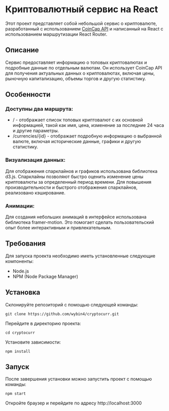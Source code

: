 # Криптовалютный сервис на React

Этот проект представляет собой небольшой сервис о криптовалюте, разработанный с использованием [CoinCap API](https://docs.coincap.io/) и написанный на React с использованием маршрутизации React Router.

## Описание
Сервис предоставляет информацию о топовых криптовалютах и подробные данные по отдельным валютам. Он использует CoinCap API для получения актуальных данных о криптовалютах, включая цены, рыночную капитализацию, объемы торгов и другую статистику.

## Особенности
### Доступны два маршрута:

- / - отображает список топовых криптовалют с их основной информацией, такой как имя, цена, изменение за последние 24 часа и другие параметры.
- /currencies/{id} - отображает подробную информацию о выбранной валюте, включая исторические данные, графики и другую статистику.
### Визуализация данных:

Для отображения спарклайнов и графиков использована библиотека d3.js. Спарклайны позволяют быстро оценить изменение цены криптовалюты за определенный период времени.
Для повышения производительности и быстрого отображения спарклайнов, реализовано кэширование.
### Анимации:

Для создания небольших анимаций в интерфейсе использована библиотека framer-motion. Это помогает сделать пользовательский опыт более интерактивным и привлекательным.
## Требования
Для запуска проекта необходимо иметь установленные следующие компоненты:

- Node.js
- NPM (Node Package Manager)
## Установка
Склонируйте репозиторий с помощью следующей команды:

```
git clone https://github.com/wybin4/cryptocurr.git
```
Перейдите в директорию проекта:

```
cd cryptocurr
```
Установите зависимости:

```
npm install
```
## Запуск
После завершения установки можно запустить проект с помощью команды:

```
npm start
```
Откройте браузер и перейдите по адресу http://localhost:3000

